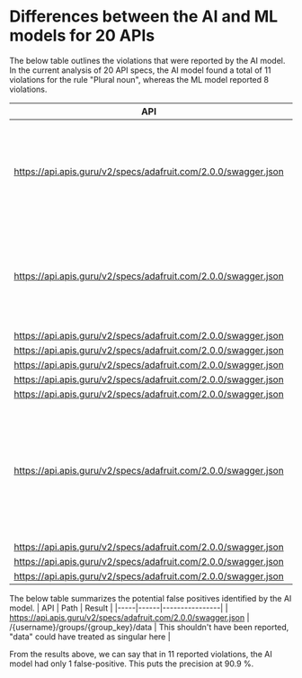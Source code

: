 # Differences between the AI and ML models for 20 APIs

The below table outlines the violations that were reported by the AI model. In the current analysis of 20 API specs, the AI model found a total of 11 violations for the rule "Plural noun", whereas the ML model reported 8 violations.

| API | Path | Result |
|-----|------|----------------|
| https://api.apis.guru/v2/specs/adafruit.com/2.0.0/swagger.json | /{username}/feeds/{feed_key}/data/batch | Arguably correct, although a hard one to decide due to the word "data". |
| https://api.apis.guru/v2/specs/adafruit.com/2.0.0/swagger.json | /{username}/feeds/{feed_key}/data/chart | Arguably correct, although a hard one to decide due to the word "data". |
| https://api.apis.guru/v2/specs/adafruit.com/2.0.0/swagger.json | /{username}/feeds/{feed_key}/data/first | Correct |
| https://api.apis.guru/v2/specs/adafruit.com/2.0.0/swagger.json | /{username}/feeds/{feed_key}/data/last | Correct |
| https://api.apis.guru/v2/specs/adafruit.com/2.0.0/swagger.json | /{username}/feeds/{feed_key}/data/previous | Correct |
| https://api.apis.guru/v2/specs/adafruit.com/2.0.0/swagger.json | /{username}/feeds/{feed_key}/data/retain | Correct |
| https://api.apis.guru/v2/specs/adafruit.com/2.0.0/swagger.json | /{username}/groups/{group_key}/add | Correct |
| https://api.apis.guru/v2/specs/adafruit.com/2.0.0/swagger.json | /{username}/groups/{group_key}/data | This shouldn't have been reported, "data" could have treated as singular here |
| https://api.apis.guru/v2/specs/adafruit.com/2.0.0/swagger.json | /{username}/groups/{group_key}/remove | Correct |
| https://api.apis.guru/v2/specs/adafruit.com/2.0.0/swagger.json | /{username}/{type}/{type_id}/acl | Correct |
| https://api.apis.guru/v2/specs/adafruit.com/2.0.0/swagger.json | /{username}/{type}/{type_id}/acl/{id} | Correct |

The below table summarizes the potential false positives identified by the AI model.
| API | Path | Result |
|-----|------|----------------|
| https://api.apis.guru/v2/specs/adafruit.com/2.0.0/swagger.json | /{username}/groups/{group_key}/data | This shouldn't have been reported, "data" could have treated as singular here |

From the results above, we can say that in 11 reported violations, the AI model had only 1 false-positive. This puts the precision at 90.9 %.